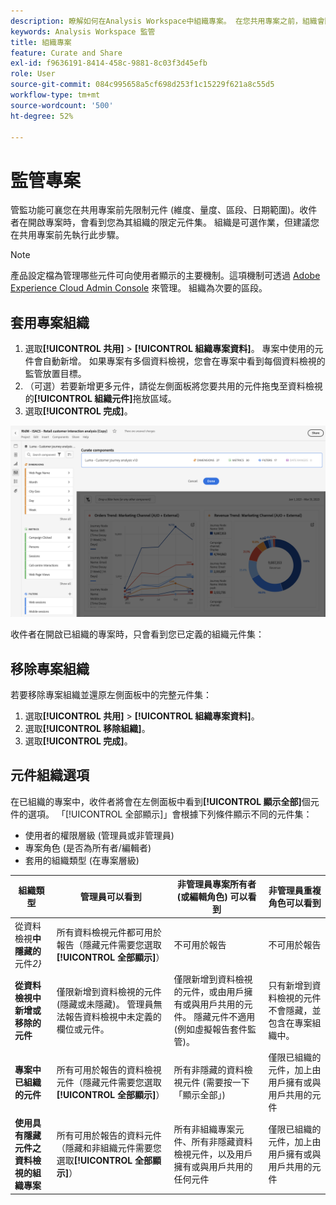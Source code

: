 ```yaml
---
description: 瞭解如何在Analysis Workspace中組織專案。 在您共用專案之前，組織會限制元件的存取權。
keywords: Analysis Workspace 監管
title: 組織專案
feature: Curate and Share
exl-id: f9636191-8414-458c-9881-8c03f3d45efb
role: User
source-git-commit: 084c995658a5cf698d253f1c15229f621a8c55d5
workflow-type: tm+mt
source-wordcount: '500'
ht-degree: 52%

---
```


# 監管專案

管監功能可襄您在共用專案前先限制元件 (維度、量度、區段、日期範圍)。收件者在開啟專案時，會看到您為其組織的限定元件集。 組織是可選作業，但建議您在共用專案前先執行此步驟。

>[!NOTE]
> 產品設定檔為管理哪些元件可向使用者顯示的主要機制。這項機制可透過 [Adobe Experience Cloud Admin Console](https://experienceleague.adobe.com/en/docs/core-services/interface/administration/admin-tool-experience-cloud) 來管理。 組織為次要的區段。

## 套用專案組織

1. 選取&#x200B;**[!UICONTROL 共用]** > **[!UICONTROL 組織專案資料]**。
專案中使用的元件會自動新增。
如果專案有多個資料檢視，您會在專案中看到每個資料檢視的監管放置目標。
1. （可選）若要新增更多元件，請從左側面板將您要共用的元件拖曳至資料檢視的&#x200B;**[!UICONTROL 組織元件]**&#x200B;拖放區域。
1. 選取&#x200B;**[!UICONTROL 完成]**。

<!--
Curation can also be applied from the [!UICONTROL Share] menu by selecting **[!UICONTROL Curate and Share]**. This option automatically curates the project to the components in use in the project. You can add additional components following the steps above.
-->

![Curate Components 視窗會顯示專案正在使用的元件。](assets/curation-field.png)

收件者在開啟已組織的專案時，只會看到您已定義的組織元件集：


## 移除專案組織

若要移除專案組織並還原左側面板中的完整元件集：

1. 選取&#x200B;**[!UICONTROL 共用]** > **[!UICONTROL 組織專案資料]**。
1. 選取&#x200B;**[!UICONTROL 移除組織]**。
1. 選取&#x200B;**[!UICONTROL 完成]**。

## 元件組織選項

在已組織的專案中，收件者將會在左側面板中看到&#x200B;**[!UICONTROL 顯示全部]**&#x200B;個元件的選項。 「[!UICONTROL 全部顯示]」會根據下列條件顯示不同的元件集：

* 使用者的權限層級 (管理員或非管理員)
* 專案角色 (是否為所有者/編輯者)
* 套用的組織類型 (在專案層級)

| 組織類型 | 管理員可以看到 | 非管理員專案所有者 (或編輯角色) 可以看到 | 非管理員重複角色可以看到 |
| --- | --- | --- | --- |
| 從資料檢視&#x200B;**中隱藏的**&#x200B;元件&#x200B;*2&rbrace;* | 所有資料檢視元件都可用於報告（隱藏元件需要您選取&#x200B;**[!UICONTROL 全部顯示]**） | 不可用於報告 | 不可用於報告 |
| **從資料檢視中新增或移除的元件** | 僅限新增到資料檢視的元件 (隱藏或未隱藏)。 管理員無法報告資料檢視中未定義的欄位或元件。 | 僅限新增到資料檢視的元件，或由用戶擁有或與用戶共用的元件。 隱藏元件不適用 (例如虛擬報告套件監管)。 | 只有新增到資料檢視的元件不會隱藏，並包含在專案組織中。 |
| **專案中已組織的元件** | 所有可用於報告的資料檢視元件（隱藏元件需要您選取&#x200B;**[!UICONTROL 全部顯示]**） | 所有非隱藏的資料檢視元件 (需要按一下「顯示全部」) | 僅限已組織的元件，加上由用戶擁有或與用戶共用的元件 |
| **使用具有隱藏元件之資料檢視的組織專案** | 所有可用於報告的資料元件（隱藏和非組織元件需要您選取&#x200B;**[!UICONTROL 全部顯示]**） | 所有非組織專案元件、所有非隱藏資料檢視元件，以及用戶擁有或與用戶共用的任何元件 | 僅限已組織的元件，加上由用戶擁有或與用戶共用的元件 |
